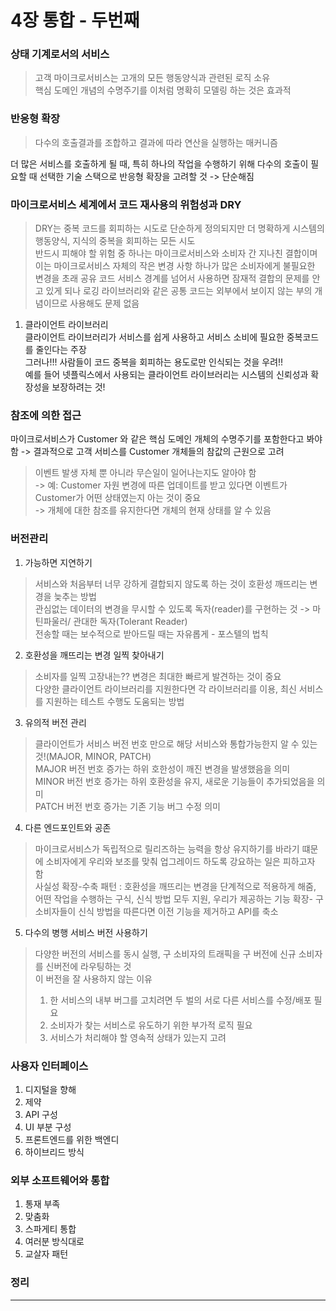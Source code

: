 # 4장 통합 - 두번째
> 

### 상태 기계로서의 서비스
> 고객 마이크로서비스는 고개의 모든 행동양식과 관련된 로직 소유 <br />
> 핵심 도메인 개념의 수명주기를 이처럼 명확히 모델링 하는 것은 효과적

### 반응형 확장
> 다수의 호출결과를 조합하고 결과에 따라 연산을 실행하는 매커니즘

더 많은 서비스를 호출하게 될 때, 특히 하나의 작업을 수행하기 위해 다수의 호출이 필요할 때 선택한 기술 스택으로 반응형 확장을 고려할 것 -> 단순해짐

### 마이크로서비스 세계에서 코드 재사용의 위험성과  DRY
> DRY는 중복 코드를 회피하는 시도로 단순하게 정의되지만 더 명확하게 시스템의 행동양식, 지식의 중복을 회피하는 모든 시도<br />
> 반드시 피해야 할 위험 중 하나는 마이크로서비스와 소비자 간 지나친 결합이며 이는 마이크로서비스 자체의 작은 변경 사항 하나가 많은 소비자에게 불필요한 변경을 초래
> 공유 코드 서비스 경계를 넘어서 사용하면 잠재적 결합의 문제를 안고 있게 되나 로깅 라이브러리와 같은 공통 코드는 외부에서 보이지 않는 부의 개념이므로 사용해도 문제 없음

1. 클라이언트 라이브러리<br />
클라이언트 라이브러리가 서비스를 쉽게 사용하고 서비스 소비에 필요한 중복코드를 줄인다는 주장<br />
그러나!!! 사람들이 코드 중복을 회피하는 용도로만 인식되는 것을 우려!!<br />
예를 들어 넷플릭스에서 사용되는 클라이언트 라이브러리는 시스템의 신뢰성과 확장성을 보장하려는 것!

### 참조에 의한 접근
마이크로서비스가 Customer 와 같은 핵심 도메인 개체의 수명주기를 포함한다고 봐야함 -> 결과적으로 고객 서비스를 Customer 개체들의 참값의 근원으로 고려<br />
> 이벤트 발생 자체 뿐 아니라 무슨일이 일어나는지도 알아야 함<br />
-> 예: Customer 자원 변경에 따른 업데이트를 받고 있다면 이벤트가 Customer가 어떤 상태였는지 아는 것이 중요<br />
-> 개체에 대한 참조를 유지한다면 개체의 현재 상태를 알 수 있음

### 버전관리
1. 가능하면 지연하기<br />
> 서비스와 처음부터 너무 강하게 결합되지 않도록 하는 것이 호환성 깨뜨리는 변경을 늦추는 방법 <br />
> 관심없는 데이터의 변경을 무시할 수 있도록 독자(reader)를 구현하는 것 -> 마틴파울러/ 관대한 독자(Tolerant Reader)<br />
> 전송할 때는 보수적으로 받아드릴 때는 자유롭게 - 포스텔의 법칙
2. 호환성을 깨뜨리는 변경 일찍 찾아내기<br />
> 소비자를 일찍 고장내는?? 변경은 최대한 빠르게 발견하는 것이 중요<br />
> 다양한 클라이언트 라이브러리를 지원한다면 각 라이브러리를 이용, 최신 서비스를 지원하는 테스트 수행도 도움되는 방법
3. 유의적 버전 관리<br />
> 클라이언트가 서비스 버전 번호 만으로 해당 서비스와 통합가능한지 알 수 있는 것!(MAJOR, MINOR, PATCH)<br />
> MAJOR 버전 번호 증가는 하위 호한성이 깨진 변경을 발생했음을 의미<br />
> MINOR 버전 번호 증가는 하위 호환성을 유지, 새로운 기능들이 추가되었음을 의미<br />
> PATCH 버전 번호 증가는 기존 기능 버그 수정 의미<br />
4. 다른 엔드포인트와 공존<br />
> 마이크로서비스가 독립적으로 릴리즈하는 능력을 항상 유지하기를 바라기 떄문에 소비자에게 우리와 보조를 맞춰 업그레이드 하도록 강요하는 일은 피하고자 함<br />
> 사실성 확장-수축 패턴 :  호환성을 깨뜨리는 변경을 단계적으로 적용하게 해줌, 어떤 작업을 수행하는 구식, 신식 방법 모두 지원, 우리가 제공하는 기능 확장- 구 소비자들이 신식 방법을 따른다면 이전 기능을 제거하고 API를 축소<br />
5. 다수의 병행 서비스 버전 사용하기<br />
> 다양한 버전의 서비스를 동시 실행, 구 소비자의 트래픽을 구 버전에 신규 소비자를 신버전에 라우팅하는 것<br />
> 이 버전을 잘 사용하지 않는 이유<br />
> 1) 한 서비스의 내부 버그를 고치려면 두 벌의 서로 다른 서비스를 수정/배포 필요<br />
> 2) 소비자가 찾는 서비스로 유도하기 위한 부가적 로직 필요<br />
> 3) 서비스가 처리해야 할 영속적 상태가 있는지 고려
   
### 사용자 인터페이스
1. 디지털을 향해<br />
2. 제약<br />
3. API 구성<br />
4. UI 부분 구성<br />
5. 프론트엔드를 위한 백엔디<br />
6. 하이브리드 방식<br />

### 외부 소프트웨어와 통합
1. 통재 부족<br />
2. 맞춤화<br />
3. 스파게티 통합<br />
4. 여러분 방식대로<br />
5. 교살자 패턴<br />

### 정리





- - -

